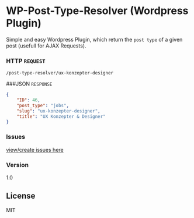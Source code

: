 # WP-Post-Type-Resolver (Wordpress Plugin)
Simple and easy Wordpress Plugin, which return the `post type` of a given post (usefull for AJAX Requests).


### HTTP `REQUEST`
```
/post-type-resolver/ux-konzepter-designer
```

###JSON `RESPONSE`
```json
{
	"ID": 46,
	"post_type": "jobs",
	"slug": "ux-konzepter-designer",
	"title": "UX Konzepter & Designer"
}
```

### Issues

[view/create issues here](https://github.com/dominickolbe/WP-Post-Type-Resolver/issues)



### Version
1.0

License
----
MIT
